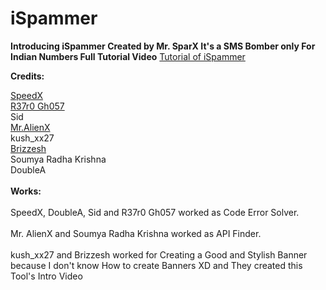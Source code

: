 # iSpammer

<b>Introducing iSpammer Created by Mr. SparX
It's a SMS Bomber only For Indian Numbers
Full Tutorial Video</b>
<a href='https://drive.google.com/file/d/1U8fmLnMGfrU8nrU3XnRueS0OnVIQZvev/view?usp=sharing'>Tutorial of iSpammer</a>

<b>Credits:<br></b>

<a href='https://github.com/TheSpeedX'>SpeedX<br></a>
<a href='https://github.com/R37r0-Gh057'>R37r0 Gh057<br></a>
Sid<br>
<a href='https://github.com/Sauravabhinav'>Mr.AlienX</a><br>
kush_xx27<br>
<a href='https://github.com/brijeshpatel26667'>Brizzesh<br></a>
Soumya Radha Krishna<br>
DoubleA<br>
<br>
<b>Works:<br></b>
<br>
SpeedX, DoubleA, Sid and R37r0 Gh057 worked as Code Error Solver.<br><br>
Mr. AlienX and Soumya Radha Krishna worked as API Finder.<br><br>
kush_xx27 and Brizzesh worked for Creating a Good and Stylish Banner because I don't know How to create Banners XD and They created this Tool's Intro Video<br><br>
